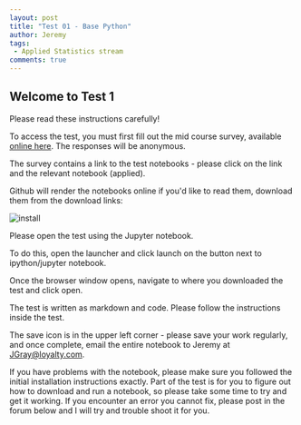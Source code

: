 ```yaml
---
layout: post
title: "Test 01 - Base Python"
author: Jeremy
tags:
 - Applied Statistics stream
comments: true
---
```


## Welcome to Test 1

Please read these instructions carefully!

To access the test, you must first fill out the mid course survey, available
[online here](http://goo.gl/forms/oxQzVsRXPq). The responses will be anonymous.

The survey contains a link to the test notebooks - please click on the link and
the relevant notebook (applied).

Github will render the notebooks online if you'd like to read them, download them from the download links:

![install](/pythoncourse/assets/test1/1.png)

Please open the test using the Jupyter notebook.

To do this, open the launcher and click launch on the button next to ipython/jupyter notebook.

Once the browser window opens, navigate to where you downloaded the test and click open.

The test is written as markdown and code. Please follow the instructions inside the test.

The save icon is in the upper left corner - please save your work regularly, and
once complete, email the entire notebook to Jeremy at JGray@loyalty.com.

If you have problems with the notebook, please make sure you followed the initial
installation instructions exactly. Part of the test is for you to figure out how to download and run
a notebook, so please take some time to try and get it working. If you encounter an
error you cannot fix, please post in the forum below and I will try and trouble shoot it for you. 
